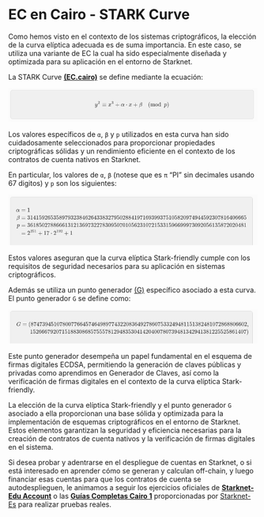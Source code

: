 # EC en Cairo - STARK Curve
Como hemos visto en el contexto de los sistemas criptográficos, la elección de la curva elíptica adecuada es de suma importancia. En este caso, se utiliza una variante de EC la cual ha sido especialmente diseñada y optimizada para su aplicación en el entorno de Starknet.

La STARK Curve [**(EC.cairo)**](https://github.com/starkware-libs/cairo-lang/blob/361fe32d5930db340ea78fe05aedfe706f6c9405/src/starkware/cairo/common/ec.cairo) se define mediante la ecuación:

![graph](./assets/stark_curve.png)
<div align="center">
<em></em>
</div>

Los valores específicos de `α`, `β` y `p` utilizados en esta curva han sido cuidadosamente seleccionados para proporcionar propiedades criptográficas sólidas y un rendimiento eficiente en el contexto de los contratos de cuenta nativos en Starknet.

En particular, los valores de `α`, `β` (notese que es `π` “PI” sin decimales usando 67 digitos) y `p` son los siguientes:

![graph](./assets/stark_curve1.png)
<div align="center">
<em></em>
</div>

Estos valores aseguran que la curva elíptica Stark-friendly cumple con los requisitos de seguridad necesarios para su aplicación en sistemas criptográficos.

Además se utiliza un punto generador [(G)](https://docs.starkware.co/starkex/crypto/stark-curve.html) específico asociado a esta curva. El punto generador `G` se define como:

![graph](./assets/stark_curve_g.png)
<div align="center">
<em></em>
</div>

Este punto generador desempeña un papel fundamental en el esquema de firmas digitales ECDSA, permitiendo la generación de claves públicas y privadas como aprendimos en Generador de Claves, así como la verificación de firmas digitales en el contexto de la curva elíptica Stark-friendly.

La elección de la curva elíptica Stark-friendly y el punto generador `G` asociado a ella proporcionan una base sólida y optimizada para la implementación de esquemas criptográficos en el entorno de Starknet. Estos elementos garantizan la seguridad y eficiencia necesarias para la creación de contratos de cuenta nativos y la verificación de firmas digitales en el sistema.

Si desea probar y adentrarse en el despliegue de cuentas en Starknet, o si está interesado en aprender cómo se generan y calculan off-chain, y luego financiar esas cuentas para que los contratos de cuenta se autodesplieguen, le animamos a seguir los ejercicios oficiales de [**Starknet-Edu Account**](https://github.com/starknet-edu/starknet-accounts/blob/answers/ES%20README.md) o las [**Guías Completas Cairo 1**](https://github.com/Nadai2010/Nadai-StarknetEs-Guia-Cairo1#configuraci%C3%B3n-de-una-cuenta) proporcionadas por [Starknet-Es](https://twitter.com/StarkNetEs) para realizar pruebas reales.